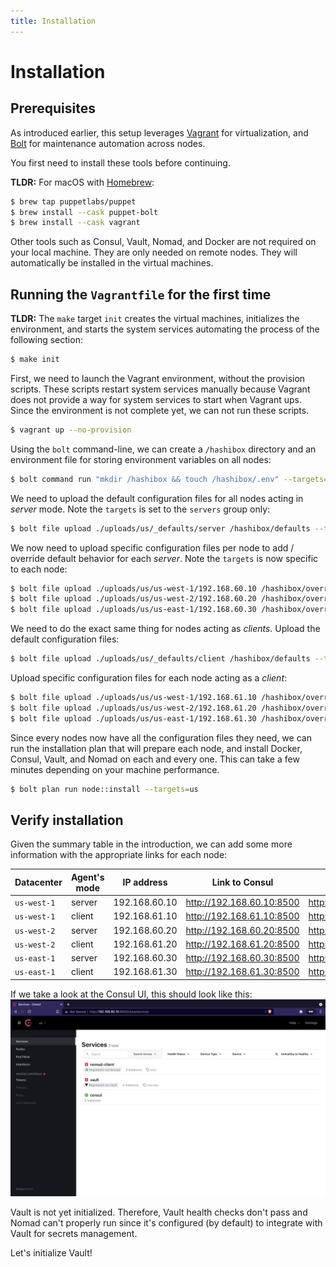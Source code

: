 ```yaml
---
title: Installation
---
```


# Installation

## Prerequisites

As introduced earlier, this setup leverages [Vagrant](https://www.vagrantup.com/)
for virtualization, and [Bolt](https://puppet.com/docs/bolt/) for maintenance
automation across nodes.

You first need to install these tools before continuing.

**TLDR:** For macOS with [Homebrew](https://brew.sh/):
```bash
$ brew tap puppetlabs/puppet
$ brew install --cask puppet-bolt
$ brew install --cask vagrant
```

Other tools such as Consul, Vault, Nomad, and Docker are not required on your
local machine. They are only needed on remote nodes. They will automatically be
installed in the virtual machines.

## Running the `Vagrantfile` for the first time

**TLDR:** The `make` target `init` creates the virtual machines, initializes the
environment, and starts the system services automating the process of the following
section:
```bash
$ make init
```

First, we need to launch the Vagrant environment, without the provision scripts.
These scripts restart system services manually because Vagrant does not provide
a way for system services to start when Vagrant ups. Since the environment is
not complete yet, we can not run these scripts.
```bash
$ vagrant up --no-provision
```

Using the `bolt` command-line, we can create a `/hashibox` directory and an
environment file for storing environment variables on all nodes:
```bash
$ bolt command run "mkdir /hashibox && touch /hashibox/.env" --targets=us --run-as root
```

We need to upload the default configuration files for all nodes acting in *server*
mode. Note the `targets` is set to the `servers` group only:
```bash
$ bolt file upload ./uploads/us/_defaults/server /hashibox/defaults --targets=servers --run-as root
```

We now need to upload specific configuration files per node to add / override
default behavior for each *server*. Note the `targets` is now specific to each
node:
```bash
$ bolt file upload ./uploads/us/us-west-1/192.168.60.10 /hashibox/overrides --targets=192.168.60.10 --run-as root
$ bolt file upload ./uploads/us/us-west-2/192.168.60.20 /hashibox/overrides --targets=192.168.60.20 --run-as root
$ bolt file upload ./uploads/us/us-east-1/192.168.60.30 /hashibox/overrides --targets=192.168.60.30 --run-as root
```

We need to do the exact same thing for nodes acting as *clients*. Upload the
default configuration files:
```bash
$ bolt file upload ./uploads/us/_defaults/client /hashibox/defaults --targets=clients --run-as root
```

Upload specific configuration files for each node acting as a *client*:
```bash
$ bolt file upload ./uploads/us/us-west-1/192.168.61.10 /hashibox/overrides --targets=192.168.61.10 --run-as root
$ bolt file upload ./uploads/us/us-west-2/192.168.61.20 /hashibox/overrides --targets=192.168.61.20 --run-as root
$ bolt file upload ./uploads/us/us-east-1/192.168.61.30 /hashibox/overrides --targets=192.168.61.30 --run-as root
```

Since every nodes now have all the configuration files they need, we can run the
installation plan that will prepare each node, and install Docker, Consul, Vault,
and Nomad on each and every one. This can take a few minutes depending on your
machine performance.
```bash
$ bolt plan run node::install --targets=us
```

## Verify installation

Given the summary table in the introduction, we can add some more information
with the appropriate links for each node:

| Datacenter  | Agent's mode | IP address    | Link to Consul              | Link to Vault               | Link to Nomad               |
|-------------|--------------|---------------|-----------------------------|-----------------------------|-----------------------------|
| `us-west-1` | server       | 192.168.60.10 | <http://192.168.60.10:8500> | <http://192.168.60.10:8200> | <http://192.168.60.10:4646> |
| `us-west-1` | client       | 192.168.61.10 | <http://192.168.61.10:8500> | <http://192.168.61.10:8200> | <http://192.168.61.10:4646> |
| `us-west-2` | server       | 192.168.60.20 | <http://192.168.60.20:8500> | <http://192.168.60.20:8200> | <http://192.168.60.20:4646> |
| `us-west-2` | client       | 192.168.61.20 | <http://192.168.61.20:8500> | <http://192.168.61.20:8200> | <http://192.168.61.20:4646> |
| `us-east-1` | server       | 192.168.60.30 | <http://192.168.60.30:8500> | <http://192.168.60.30:8200> | <http://192.168.60.30:4646> |
| `us-east-1` | client       | 192.168.61.30 | <http://192.168.61.30:8500> | <http://192.168.61.30:8200> | <http://192.168.61.30:4646> |

If we take a look at the Consul UI, this should look like this:
![Consul Services](../assets/consul-init-01.png)

Vault is not yet initialized. Therefore, Vault health checks don't pass and Nomad
can't properly run since it's configured (by default) to integrate with Vault
for secrets management.

Let's initialize Vault!
